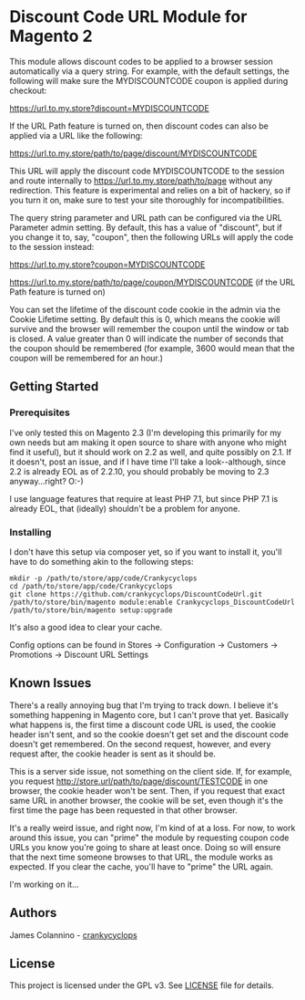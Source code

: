 # Discount Code URL Module for Magento 2

This module allows discount codes to be applied to a browser session automatically via a query string. For example, with the default settings, the following will make sure the MYDISCOUNTCODE coupon is applied during checkout:

https://url.to.my.store?discount=MYDISCOUNTCODE

If the URL Path feature is turned on, then discount codes can also be applied via a URL like the following:

https://url.to.my.store/path/to/page/discount/MYDISCOUNTCODE

This URL will apply the discount code MYDISCOUNTCODE to the session and route internally to https://url.to.my.store/path/to/page without any redirection. This feature is experimental and relies on a bit of hackery, so if you turn it on, make sure to test your site thoroughly for incompatibilities.

The query string parameter and URL path can be configured via the URL Parameter admin setting. By default, this has a value of "discount", but if you change it to, say, "coupon", then the following URLs will apply the code to the session instead:

https://url.to.my.store?coupon=MYDISCOUNTCODE

https://url.to.my.store/path/to/page/coupon/MYDISCOUNTCODE (if the URL Path feature is turned on)

You can set the lifetime of the discount code cookie in the admin via the Cookie Lifetime setting. By default this is 0, which means the cookie will survive and the browser will remember the coupon until the window or tab is closed. A value greater than 0 will indicate the number of seconds that the coupon should be remembered (for example, 3600 would mean that the coupon will be remembered for an hour.)

## Getting Started

### Prerequisites

I've only tested this on Magento 2.3 (I'm developing this primarily for my own needs but am making it open source to share with anyone who might find it useful), but it should work on 2.2 as well, and quite possibly on 2.1. If it doesn't, post an issue, and if I have time I'll take a look--although, since 2.2 is already EOL as of 2.2.10, you should probably be moving to 2.3 anyway...right? O:-)

I use language features that require at least PHP 7.1, but since PHP 7.1 is already EOL, that (ideally) shouldn't be a problem for anyone.

### Installing

I don't have this setup via composer yet, so if you want to install it, you'll have to do something akin to the following steps:

```
mkdir -p /path/to/store/app/code/Crankycyclops
cd /path/to/store/app/code/Crankycyclops
git clone https://github.com/crankycyclops/DiscountCodeUrl.git
/path/to/store/bin/magento module:enable Crankycyclops_DiscountCodeUrl
/path/to/store/bin/magento setup:upgrade
```

It's also a good idea to clear your cache.

Config options can be found in Stores -> Configuration -> Customers -> Promotions -> Discount URL Settings

## Known Issues

There's a really annoying bug that I'm trying to track down. I believe it's something happening in Magento core, but I can't prove that yet. Basically what happens is, the first time a discount code URL is used, the cookie header isn't sent, and so the cookie doesn't get set and the discount code doesn't get remembered. On the second request, however, and every request after, the cookie header is sent as it should be.

This is a server side issue, not something on the client side. If, for example, you request http://store.url/path/to/page/discount/TESTCODE in one browser, the cookie header won't be sent. Then, if you request that exact same URL in another browser, the cookie will be set, even though it's the first time the page has been requested in that other browser.

It's a really weird issue, and right now, I'm kind of at a loss. For now, to work around this issue, you can "prime" the module by requesting coupon code URLs you know you're going to share at least once. Doing so will ensure that the next time someone browses to that URL, the module works as expected. If you clear the cache, you'll have to "prime" the URL again.

I'm working on it...

## Authors

James Colannino - [crankycyclops](https://github.com/crankycyclops)

## License

This project is licensed under the GPL v3. See [LICENSE](LICENSE) file for details.

